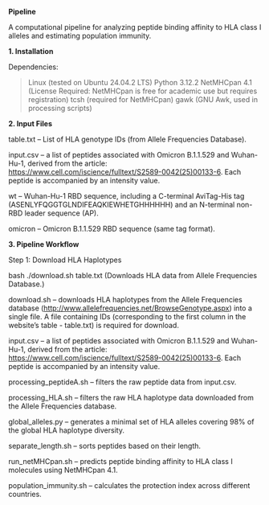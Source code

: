 **Pipeline**

A computational pipeline for analyzing peptide binding affinity to HLA class I alleles and estimating population immunity.

**1. Installation**

Dependencies:

>Linux (tested on Ubuntu 24.04.2 LTS)
>Python 3.12.2
>NetMHCpan 4.1 (License Required: NetMHCpan is free for academic use but requires registration)
>tcsh (required for NetMHCpan)
>gawk (GNU Awk, used in processing scripts)  


**2. Input Files**

table.txt – List of HLA genotype IDs (from Allele Frequencies Database).

input.csv – a list of peptides associated with Omicron B.1.1.529 and Wuhan-Hu-1, derived from the article: https://www.cell.com/iscience/fulltext/S2589-0042(25)00133-6. Each peptide is accompanied by an intensity value.

wt – Wuhan-Hu-1 RBD sequence, including a C-terminal AviTag-His tag (ASENLYFQGGTGLNDIFEAQKIEWHETGHHHHHH) and an N-terminal non-RBD leader sequence (AP).

omicron – Omicron B.1.1.529 RBD sequence (same tag format).


**3. Pipeline Workflow**

Step 1: Download HLA Haplotypes

bash
./download.sh table.txt
(Downloads HLA data from Allele Frequencies Database.)




download.sh – downloads HLA haplotypes from the Allele Frequencies database (http://www.allelefrequencies.net/BrowseGenotype.aspx) into a single file. A file containing IDs (corresponding to the first column in the website’s table - table.txt) is required for download.

input.csv – a list of peptides associated with Omicron B.1.1.529 and Wuhan-Hu-1, derived from the article: https://www.cell.com/iscience/fulltext/S2589-0042(25)00133-6. Each peptide is accompanied by an intensity value.



processing_peptideA.sh – filters the raw peptide data from input.csv.

processing_HLA.sh – filters the raw HLA haplotype data downloaded from the Allele Frequencies database.

global_alleles.py – generates a minimal set of HLA alleles covering 98% of the global HLA haplotype diversity.

separate_length.sh – sorts peptides based on their length.

run_netMHCpan.sh – predicts peptide binding affinity to HLA class I molecules using NetMHCpan 4.1.

population_immunity.sh – calculates the protection index across different countries.
